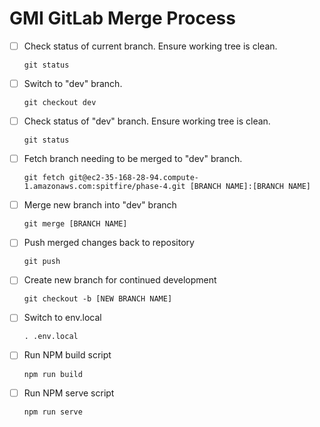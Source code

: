 # GMI GitLab Merge Process

- [ ] Check status of current branch. Ensure working tree is clean.

    ``` git status ```

- [ ] Switch to "dev" branch.
    
    ``` git checkout dev ```

- [ ] Check status of "dev" branch. Ensure working tree is clean.
    
    ``` git status ```

- [ ] Fetch branch needing to be merged to "dev" branch.
    
    ``` git fetch git@ec2-35-168-28-94.compute-1.amazonaws.com:spitfire/phase-4.git [BRANCH NAME]:[BRANCH NAME]  ```

- [ ] Merge new branch into "dev" branch
    
    ``` git merge [BRANCH NAME] ```

- [ ] Push merged changes back to repository
    
    ``` git push ```

- [ ] Create new branch for continued development
    
    ``` git checkout -b [NEW BRANCH NAME] ```

- [ ] Switch to env.local
    
    ``` . .env.local ```

- [ ] Run NPM build script
    
    ``` npm run build ```

- [ ] Run NPM serve script
    
    ``` npm run serve ```
    
